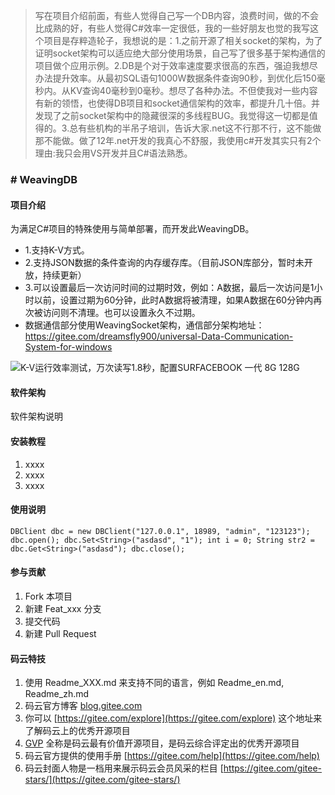 > 写在项目介绍前面，有些人觉得自己写一个DB内容，浪费时间，做的不会比成熟的好，有些人觉得C#效率一定很低，我的一些好朋友也觉的我写这个项目是存粹造轮子，我想说的是：1.之前开源了相关socket的架构，为了证明socket架构可以适应绝大部分使用场景，自己写了很多基于架构通信的项目做个应用示例。2.DB是个对于效率速度要求很高的东西，强迫我想尽办法提升效率。从最初SQL语句1000W数据条件查询90秒，到优化后150毫秒内。从KV查询40毫秒到0毫秒。想尽了各种办法。不但使我对一些内容有新的领悟，也使得DB项目和socket通信架构的效率，都提升几十倍。并发现了之前socket架构中的隐藏很深的多线程BUG。我觉得这一切都是值得的。3.总有些机构的半吊子培训，告诉大家.net这不行那不行，这不能做那不能做。做了12年.net开发的我真心不舒服，我使用c#开发其实只有2个理由:我只会用VS开发并且C#语法熟悉。

### # WeavingDB


#### 项目介绍
为满足C#项目的特殊使用与简单部署，而开发此WeavingDB。


- 1.支持K-V方式。
- 2.支持JSON数据的条件查询的内存缓存库。（目前JSON库部分，暂时未开放，持续更新）
- 3.可以设置最后一次访问时间的过期时效，例如：A数据，最后一次访问是1小时以前，设置过期为60分钟，此时A数据将被清理，如果A数据在60分钟内再次被访问则不清理。也可以设置永久不过期。
- 数据通信部分使用WeavingSocket架构，通信部分架构地址：https://gitee.com/dreamsfly900/universal-Data-Communication-System-for-windows

![K-V运行效率测试，万次读写1.8秒，配置SURFACEBOOK 一代 8G 128G](https://images.gitee.com/uploads/images/2018/1201/092336_926426c6_598831.png "a0f86c0262df10cc9cc3c509714c935.png")
#### 软件架构
软件架构说明


#### 安装教程

1. xxxx
2. xxxx
3. xxxx

#### 使用说明

 `DBClient dbc = new DBClient("127.0.0.1", 18989, "admin", "123123");
            dbc.open();
            dbc.Set<String>("asdasd", "1");
            int i = 0;
            String str2 = dbc.Get<String>("asdasd");
            dbc.close();`

#### 参与贡献

1. Fork 本项目
2. 新建 Feat_xxx 分支
3. 提交代码
4. 新建 Pull Request


#### 码云特技

1. 使用 Readme\_XXX.md 来支持不同的语言，例如 Readme\_en.md, Readme\_zh.md
2. 码云官方博客 [blog.gitee.com](https://blog.gitee.com)
3. 你可以 [https://gitee.com/explore](https://gitee.com/explore) 这个地址来了解码云上的优秀开源项目
4. [GVP](https://gitee.com/gvp) 全称是码云最有价值开源项目，是码云综合评定出的优秀开源项目
5. 码云官方提供的使用手册 [https://gitee.com/help](https://gitee.com/help)
6. 码云封面人物是一档用来展示码云会员风采的栏目 [https://gitee.com/gitee-stars/](https://gitee.com/gitee-stars/)